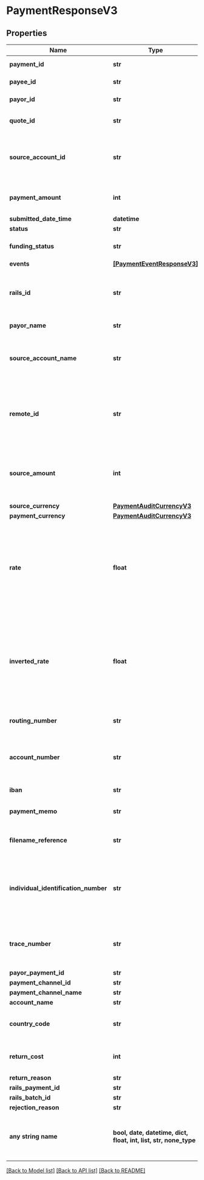 # PaymentResponseV3


## Properties
Name | Type | Description | Notes
------------ | ------------- | ------------- | -------------
**payment_id** | **str** | The id of the payment | 
**payee_id** | **str** | The id of the paymeee | 
**payor_id** | **str** | The id of the payor | 
**quote_id** | **str** | The quote Id used for the FX | 
**source_account_id** | **str** | The id of the source account from which the payment was taken | 
**payment_amount** | **int** | The amount which the payee will receive | 
**submitted_date_time** | **datetime** |  | 
**status** | **str** |  | 
**funding_status** | **str** | The funding status of the payment | 
**events** | [**[PaymentEventResponseV3]**](PaymentEventResponseV3.md) |  | 
**rails_id** | **str** | The rails ID. Default value is RAILS ID UNAVAILABLE when not populated. | defaults to "RAILS ID UNAVAILABLE"
**payor_name** | **str** | The name of the payor | [optional] 
**source_account_name** | **str** | The name of the source account from which the payment was taken | [optional] 
**remote_id** | **str** | The remote id by which the payor refers to the payee. Only populated once payment is confirmed | [optional] 
**source_amount** | **int** | The source amount for the payment (amount debited to make the payment) | [optional] 
**source_currency** | [**PaymentAuditCurrencyV3**](PaymentAuditCurrencyV3.md) |  | [optional] 
**payment_currency** | [**PaymentAuditCurrencyV3**](PaymentAuditCurrencyV3.md) |  | [optional] 
**rate** | **float** | The FX rate for the payment, if FX was involved. **Note** that (depending on the role of the caller) this information may not be displayed | [optional] 
**inverted_rate** | **float** | The inverted FX rate for the payment, if FX was involved. **Note** that (depending on the role of the caller) this information may not be displayed | [optional] 
**routing_number** | **str** | The routing number for the payment. | [optional] 
**account_number** | **str** | The account number for the account which will receive the payment. | [optional] 
**iban** | **str** | The iban for the payment. | [optional] 
**payment_memo** | **str** | The payment memo set by the payor | [optional] 
**filename_reference** | **str** | ACH file payment was submitted in, if applicable | [optional] 
**individual_identification_number** | **str** | Individual Identification Number assigned to the payment in the ACH file, if applicable | [optional] 
**trace_number** | **str** | Trace Number assigned to the payment in the ACH file, if applicable | [optional] 
**payor_payment_id** | **str** |  | [optional] 
**payment_channel_id** | **str** |  | [optional] 
**payment_channel_name** | **str** |  | [optional] 
**account_name** | **str** |  | [optional] 
**country_code** | **str** | The country code of the payment channel. | [optional] 
**return_cost** | **int** | The return cost if a returned payment. | [optional] 
**return_reason** | **str** |  | [optional] 
**rails_payment_id** | **str** |  | [optional] 
**rails_batch_id** | **str** |  | [optional] 
**rejection_reason** | **str** |  | [optional] 
**any string name** | **bool, date, datetime, dict, float, int, list, str, none_type** | any string name can be used but the value must be the correct type | [optional]

[[Back to Model list]](../README.md#documentation-for-models) [[Back to API list]](../README.md#documentation-for-api-endpoints) [[Back to README]](../README.md)


